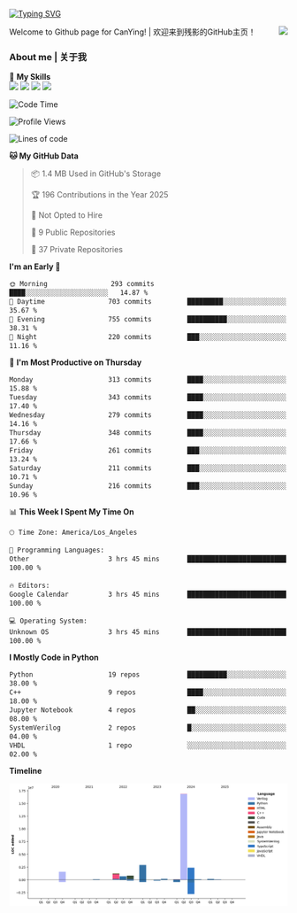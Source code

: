 [![Typing SVG](https://readme-typing-svg.herokuapp.com?size=25&duration=3500&color=00FFFF&vCenter=true&width=250&height=40&lines=Hi+Welcome+%F0%9F%91%8B%F0%9F%8F%BB;I'm+CanYing|残影)](https://git.io/typing-svg)

<a href="#">
  <img align="right" src="https://github-readme-stats.vercel.app/api?username=CanYing0913&count_private=true&rank_icon=github&show_icons=true&bg_color=15,f2f7fd,E0EAFC&" />
</a>

Welcome to Github page for CanYing! | 欢迎来到残影的GitHub主页！

### About me | 关于我

🌟 **My Skills**  
![](https://img.shields.io/badge/-C-A8B9CC?style=flat-square&logo=C&logoColor=fff)
![](https://img.shields.io/badge/-C++-00599C?style=flat-square&logo=Cpp&logoColor=fff)
![](https://img.shields.io/badge/-Python-3776AB?style=flat-square&logo=Python&logoColor=fff)
![](https://img.shields.io/badge/-Linux-000000?style=flat-square&logo=Linux&logoColor=fff)

<!--START_SECTION:waka-->
![Code Time](http://img.shields.io/badge/Code%20Time-1%2C749%20hrs%2021%20mins-blue)

![Profile Views](http://img.shields.io/badge/Profile%20Views-0-blue)

![Lines of code](https://img.shields.io/badge/From%20Hello%20World%20I%27ve%20Written-26.9%20million%20lines%20of%20code-blue)

**🐱 My GitHub Data** 

> 📦 1.4 MB Used in GitHub's Storage 
 > 
> 🏆 196 Contributions in the Year 2025
 > 
> 🚫 Not Opted to Hire
 > 
> 📜 9 Public Repositories 
 > 
> 🔑 37 Private Repositories 
 > 
**I'm an Early 🐤** 

```text
🌞 Morning                293 commits         ████░░░░░░░░░░░░░░░░░░░░░   14.87 % 
🌆 Daytime                703 commits         █████████░░░░░░░░░░░░░░░░   35.67 % 
🌃 Evening                755 commits         ██████████░░░░░░░░░░░░░░░   38.31 % 
🌙 Night                  220 commits         ███░░░░░░░░░░░░░░░░░░░░░░   11.16 % 
```
📅 **I'm Most Productive on Thursday** 

```text
Monday                   313 commits         ████░░░░░░░░░░░░░░░░░░░░░   15.88 % 
Tuesday                  343 commits         ████░░░░░░░░░░░░░░░░░░░░░   17.40 % 
Wednesday                279 commits         ████░░░░░░░░░░░░░░░░░░░░░   14.16 % 
Thursday                 348 commits         ████░░░░░░░░░░░░░░░░░░░░░   17.66 % 
Friday                   261 commits         ███░░░░░░░░░░░░░░░░░░░░░░   13.24 % 
Saturday                 211 commits         ███░░░░░░░░░░░░░░░░░░░░░░   10.71 % 
Sunday                   216 commits         ███░░░░░░░░░░░░░░░░░░░░░░   10.96 % 
```


📊 **This Week I Spent My Time On** 

```text
🕑︎ Time Zone: America/Los_Angeles

💬 Programming Languages: 
Other                    3 hrs 45 mins       █████████████████████████   100.00 % 

🔥 Editors: 
Google Calendar          3 hrs 45 mins       █████████████████████████   100.00 % 

💻 Operating System: 
Unknown OS               3 hrs 45 mins       █████████████████████████   100.00 % 
```

**I Mostly Code in Python** 

```text
Python                   19 repos            ██████████░░░░░░░░░░░░░░░   38.00 % 
C++                      9 repos             ████░░░░░░░░░░░░░░░░░░░░░   18.00 % 
Jupyter Notebook         4 repos             ██░░░░░░░░░░░░░░░░░░░░░░░   08.00 % 
SystemVerilog            2 repos             █░░░░░░░░░░░░░░░░░░░░░░░░   04.00 % 
VHDL                     1 repo              ░░░░░░░░░░░░░░░░░░░░░░░░░   02.00 % 
```



**Timeline**

![Lines of Code chart](https://raw.githubusercontent.com/CanYing0913/CanYing0913/master/assets/bar_graph.png)


<!--END_SECTION:waka-->
